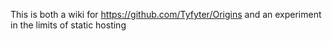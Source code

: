 This is both a wiki for https://github.com/Tyfyter/Origins and an experiment in the limits of static hosting
